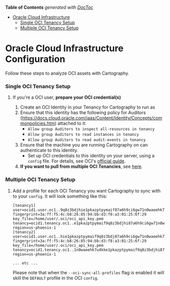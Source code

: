 <!-- START doctoc generated TOC please keep comment here to allow auto update -->
<!-- DON'T EDIT THIS SECTION, INSTEAD RE-RUN doctoc TO UPDATE -->
**Table of Contents**  *generated with [DocToc](https://github.com/thlorenz/doctoc)*

- [Oracle Cloud Infrastructure](#oci-web-services-configuration)
    - [Single OCI Tenancy Setup](#single-oci-account-setup)
    - [Multiple OCI Tenancy Setup](#multiple-oci-account-setup)

<!-- END doctoc generated TOC please keep comment here to allow auto update -->

# Oracle Cloud Infrastructure Configuration

Follow these steps to analyze OCI assets with Cartography.

### Single OCI Tenancy Setup

1. If you're a OCI user, **prepare your OCI credential(s)**

    1. Create an OCI Identity in your Tenancy for Cartography to run as
    2. Ensure that this identity has the following policy for Auditors (https://docs.cloud.oracle.com/iaas/Content/Identity/Concepts/commonpolicies.htm) attached to it:
        - `Allow group Auditors to inspect all-resources in tenancy`
        - `Allow group Auditors to read instances in tenancy`
        - `Allow group Auditors to read audit-events in tenancy`
    3. Ensure that the machine you are running Cartography on can authenticate to this identity.
        - Set up OCI credentials to this identity on your server, using a `config` file.  For details, see OCI's [official guide](https://docs.cloud.oracle.com/iaas/Content/API/SDKDocs/cliinstall.htm).
    4. **If you want to pull from multiple OCI Tenancies**, see [here](#multiple-oci-tenancy-setup).

 ### Multiple OCI Tenancy Setup
1. Add a profile for each OCI Tenancy you want Cartography to sync with to your `config`.  It will look something like this:
    ```
   [tenancy1]
   user=ocid1.user.oc1..9q8z3bdjhie1pkazptpymaif87a6h9ci6gw71n0waeehk7u4kku447zeamd5
   fingerprint=3a:ff:f5:4c:b8:26:85:94:bb:d3:f8:a3:01:25:6f:29
   key_file=/home/user/.oci/oci_api_key.pem
   tenancy=ocid1.tenancy.oc1..e1pkazptpymaif9q8z3bdjhi87a6h9ci6gw71n0waeehk7u4kku447zeamd5
   region=us-phoenix-1
   [tenancy2]
   user=ocid1.user.oc1..hie1pkazptpymaif9q8z3bdj87a6h9ci6gw71n0waeehk7u4kku447zeamd5
   fingerprint=3a:ff:f5:4c:b8:26:85:94:bb:d3:f8:a3:01:25:6f:29
   key_file=/home/user/.oci/oci_api_key.pem
   tenancy=ocid1.tenancy.oc1..1n0waeehk7u4kke1pkazptpymaif9q8z3bdjhi87a6h9ci6gw7u447zeamd5
   region=us-phoenix-1
   
   ... etc ...
   ```
   Please note that when the `--oci-sync-all-profiles` flag is enabled it will skill the `DEFAULT` profile in the OCI `config`.